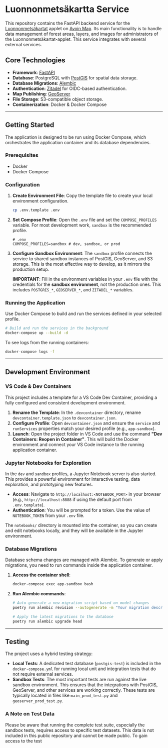 # Luonnonmetsäkartta Service

This repository contains the FastAPI backend service for the [Luonnonmetsäkartat](https://github.com/AvoinOrg/avoin-map/tree/luonnonmetsakartat) applet on [Avoin Map](https://github.com/AvoinOrg/avoin-map). Its main functionality is to handle data management of forest areas, layers, and images for administrators of the Luonnonmetsäkartat-applet. This service integrates with several external services.

## Core Technologies
- **Framework**: [FastAPI](https://fastapi.tiangolo.com/)
- **Database**: PostgreSQL with [PostGIS](https://postgis.net/) for spatial data storage.
- **Database Migrations**: [Alembic](https://alembic.sqlalchemy.org/en/latest/)
- **Authentication**: [Zitadel](https://zitadel.com/) for OIDC-based authentication.
- **Map Publishing**: [GeoServer](https://geoserver.org/)
- **File Storage**: S3-compatible object storage.
- **Containerization**: Docker & Docker Compose

---

## Getting Started

The application is designed to be run using Docker Compose, which orchestrates the application container and its database dependencies.

### Prerequisites
- Docker
- Docker Compose

### Configuration

1.  **Create Environment File**: Copy the template file to create your local environment configuration.
    ```bash
    cp .env.template .env
    ```

2.  **Set Compose Profile**: Open the `.env` file and set the `COMPOSE_PROFILES` variable. For most development work, `sandbox` is the recommended profile.
    ```env
    # .env
    COMPOSE_PROFILES=sandbox # dev, sandbox, or prod
    ```

3.  **Configure Sandbox Environment**: The `sandbox` profile connects the service to shared sandbox instances of PostGIS, GeoServer, and S3 storage. This is the most effective way to develop, as it mirrors the production setup.

    **IMPORTANT**: Fill in the environment variables in your `.env` file with the credentials for the **sandbox environment**, not the production ones. This includes `POSTGRES_*`, `GEOSERVER_*`, and `ZITADEL_*` variables.

### Running the Application

Use Docker Compose to build and run the services defined in your selected profile.

```bash
# Build and run the services in the background
docker-compose up --build -d
```

To see logs from the running containers:
```bash
docker-compose logs -f
```

---

## Development Environment

### VS Code & Dev Containers

This project includes a template for a VS Code Dev Container, providing a fully configured and consistent development environment.

1.  **Rename the Template**: In the `.devcontainer` directory, rename `devcontainer.template.json` to `devcontainer.json`.
2.  **Configure Profile**: Open `devcontainer.json` and ensure the `service` and `runServices` properties match your desired profile (e.g., `app-sandbox`).
3.  **Launch**: Open the project folder in VS Code and use the command **"Dev Containers: Reopen in Container"**. This will build the Docker environment and connect your VS Code instance to the running application container.

### Jupyter Notebooks for Exploration

In the `dev` and `sandbox` profiles, a Jupyter Notebook server is also started. This provides a powerful environment for interactive testing, data exploration, and prototyping new features.

-   **Access**: Navigate to `http://localhost:<NOTEBOOK_PORT>` in your browser (e.g., `http://localhost:8888` if using the default port from `.env.template`).
-   **Authentication**: You will be prompted for a token. Use the value of `NOTEBOOK_TOKEN` from your `.env` file.

The `notebooks/` directory is mounted into the container, so you can create and edit notebooks locally, and they will be available in the Jupyter environment.

### Database Migrations

Database schema changes are managed with Alembic. To generate or apply migrations, you need to run commands inside the application container.

1.  **Access the container shell**:
    ```bash
    docker-compose exec app-sandbox bash
    ```

2.  **Run Alembic commands**:
    ```bash
    # Auto-generate a new migration script based on model changes
    poetry run alembic revision --autogenerate -m "Your migration description"

    # Apply the latest migrations to the database
    poetry run alembic upgrade head
    ```

---

## Testing

The project uses a hybrid testing strategy:

-   **Local Tests**: A dedicated test database (`postgis-test`) is included in the `docker-compose.yml` for running local unit and integration tests that do not require external services.
-   **Sandbox Tests**: The most important tests are run against the live sandbox environment. This ensures that the integrations with PostGIS, GeoServer, and other services are working correctly. These tests are typically located in files like `main_prod_test.py` and `geoserver_prod_test.py`.

### A Note on Test Data

Please be aware that running the complete test suite, especially the sandbox tests, requires access to specific test datasets. This data is not included in this public repository and cannot be made public. To gain access to the test
